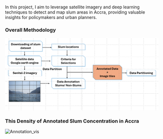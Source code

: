 In this project, I aim to leverage satellite imagery and deep learning techniques to detect and map slum areas in Accra, providing valuable insights for policymakers and urban planners.

### Overall Methodology
![Slum Annotation Example](https://github.com/niiquaye70/Slum-Detection-Using-Convolutional-Neutral-Networks-/blob/main/methodology_link.png)

### This Density of Annotated Slum Concentration in Accra 

![Annotation_vis](https://niiquaye70.github.io/Slum-Detection-Using-Convolutional-Neutral-Networks-/)

